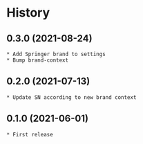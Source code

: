# History

## 0.3.0 (2021-08-24)
    * Add Springer brand to settings
    * Bump brand-context

## 0.2.0 (2021-07-13)
    * Update SN according to new brand context

## 0.1.0 (2021-06-01)
    * First release
